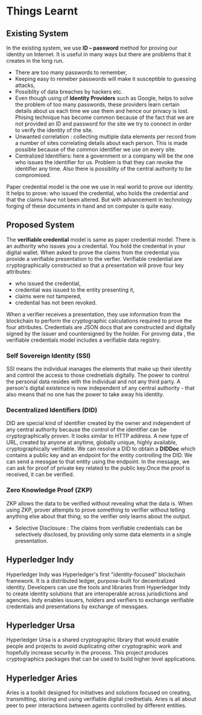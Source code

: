 # Things Learnt

## Existing System
In the existing system, we use **ID – password** method  for proving our identity on Internet. It is useful in many ways but there are problems that it creates in the long run. 
* There are too many passwords to remember,
* Keeping easy to remeber passwords will make it susceptible to guessing attacks, 
* Possiblity of data breaches by hackers etc. 
* Even though using of **Identity Providers** such as Google,  helps to solve the problem of too many passwords, these providers learn certain details about us each time we use them and hence our privacy is lost. Phising technique has become common because of the fact that we are not provided an ID and password for the site we try to connect in order to verify the identity of the site.
* Unwanted correlation : collecting multiple data elements per record from a number of sites correlating details about each person. This is made possible because of the common identifier we use on every site. 
* Centralized Identifiers: here a government or a company will be the one who issues  the identifier for us. Problem is that they can revoke the identifier any time. Also there is possiblity of the central authority to be compromised. 

Paper credential model is the one we use in real world to prove our identity. It helps to prove: who issued the credential, who holds the credential and that the claims have not been altered. But with advancement in technology forging of these documents in hand and on computer is quite easy.

## Proposed System
The **verifiable credential** model is same as paper credential model. There is an authority who issues you a credential. You hold the credential in your digital wallet. When asked to prove the claims from the credential you provide a verifiable presentation to the verfier. Verifiable credential are cryptographically constructed  so that a presentation will prove four key attributes: 
* who issued the credential, 
* credential was issued to the entity presenting it, 
* claims were not tampered,
* credential has not been revoked. 

When a verifier receives a presentation, they use information from the blockchain to perform the cryptographic calculations required to prove the four attributes. Credentials are JSON docs that are constructed and digitally signed by the issuer and countersigned by the holder. For proving data , the verifiable credentials model includes a verifiable data registry.

### Self Sovereign Identity (SSI) 
SSI means the individual manages the elements that make up their identity and control the access to those crednetials digitally. The power to control the personal data resides with the individual and not any third party. A person's digital existence is now independent of any central authority - that also means that no one has the power to take away his identity.

### Decentralized Identifiers (DID)
DID are special kind of identifier created by the owner and independent of any central authority because the control of the identifier can be cryptographically proven. It looks similar to HTTP address. A new type of URL, created by anyone at anytime, globally unique, highly available, cryptographically verifiable. We can resolve a DID to obtain a **DIDDoc** which contains a public key and an endpoint for the entity controlling the DID. We can send a messgae to that entity using the endpoint. In the message, we can ask for proof of private key related to the public key.Once the proof is received, it can be verified.

### Zero Knowledge Proof (ZKP)  
ZKP allows the data to be verified without revealing what the data is. When using ZKP, prover attempts to prove something to verifier without telling anything else about that thing; so the verifier only learns about the output. 
* Selective Disclosure : The claims from verifiable credentials can be selectively disclosed, by providing only some data elements in a single presentation.

## Hyperledger Indy

Hyperledger Indy was Hyperledger's first "identity-focused" blockchain framework. It is a distributed ledger, purpose-built for decentralized identity. Developers can use the tools and libraries from Hyperledger Indy to create identity solutions that are interoperable across jurisdictions and agencies. Indy enables issuers, holders and verifiers to exchange verifiable credentials and presentations by exchange of messgaes.

## Hyperledger Ursa

Hyperledger Ursa is a shared cryptographic library that would enable people and projects to avoid duplicating other cryptographic work and hopefully increase security in the process. This project produces cryptographics packages that can be used to build higher level applications.

## Hyperledger Aries

Aries is a toolkit designed for initiatives and solutions focused on creating, transmitting, storing and using verifiable digital crednetials. Aries is all about peer to peer interactions between agents controlled by different entities.